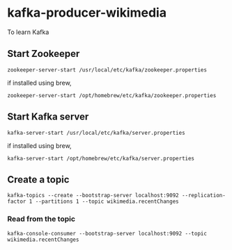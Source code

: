 # kafka-producer-wikimedia
To learn Kafka

## Start Zookeeper
    zookeeper-server-start /usr/local/etc/kafka/zookeeper.properties

if installed using brew,
    
    zookeeper-server-start /opt/homebrew/etc/kafka/zookeeper.properties

## Start Kafka server
    kafka-server-start /usr/local/etc/kafka/server.properties

if installed using brew,

    kafka-server-start /opt/homebrew/etc/kafka/server.properties

## Create a topic
    kafka-topics --create --bootstrap-server localhost:9092 --replication-factor 1 --partitions 1 --topic wikimedia.recentChanges

### Read from the topic
    kafka-console-consumer --bootstrap-server localhost:9092 --topic wikimedia.recentChanges
